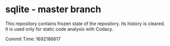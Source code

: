 # sqlite - master branch

This repository contains frozen state of the repository.
Its history is cleared. It is used only for static code
analysis with Codacy.

Commit Time: 1692186617